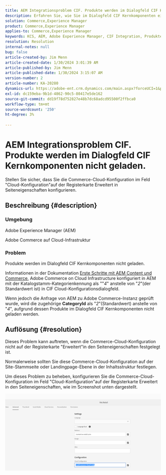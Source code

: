 ```yaml
---
title: AEM Integrationsproblem CIF. Produkte werden im Dialogfeld CIF Kernkomponenten nicht geladen.
description: Erfahren Sie, wie Sie im Dialogfeld CIF Kernkomponenten ein Adobe Experience Manager-Problem lösen, bei dem Produkte nicht geladen werden.
solution: Commerce,Experience Manager
product: Commerce,Experience Manager
applies-to: Commerce,Experience Manager
keywords: KCS, AEM, Adobe Experience Manager, CIF Integration, Produkte, nicht geladen, Dialogfeld CIF Kernkomponenten, Fehlerbehebung, Adobe Commerce, AC, Cloud-Infrastruktur
resolution: Resolution
internal-notes: null
bug: false
article-created-by: Jim Menn
article-created-date: 1/30/2024 3:01:39 AM
article-published-by: Jim Menn
article-published-date: 1/30/2024 3:15:07 AM
version-number: 2
article-number: KA-20280
dynamics-url: https://adobe-ent.crm.dynamics.com/main.aspx?forceUCI=1&pagetype=entityrecord&etn=knowledgearticle&id=62ebffe1-1bbf-ee11-9079-6045bd006268
exl-id: dc159eba-9b1d-4862-90c5-80417e5de162
source-git-commit: dd19f78d752827e48b7dc68adcd95500f2ffbca0
workflow-type: tm+mt
source-wordcount: '250'
ht-degree: 3%

---
```


# AEM Integrationsproblem CIF. Produkte werden im Dialogfeld CIF Kernkomponenten nicht geladen.


Stellen Sie sicher, dass Sie die Commerce-Cloud-Konfiguration im Feld &quot;Cloud-Konfiguration&quot;auf der Registerkarte Erweitert in Seiteneigenschaften konfigurieren.

## Beschreibung {#description}


### Umgebung

Adobe Experience Manager (AEM)

Adobe Commerce auf Cloud-Infrastruktur

### Problem

Produkte werden im Dialogfeld CIF Kernkomponenten nicht geladen.

Informationen in der Dokumentation [Erste Schritte mit AEM Content und Commerce](https://experienceleague.adobe.com/docs/experience-manager-65/commerce/storefront/getting-started.html), Adobe Commerce on Cloud Infrastructure konfiguriert in AEM mit der Katalogstamm-Kategorienkennung als &quot;&quot;*4*&quot; anstelle von &quot;*2*&quot;(der Standardwert ist) in CIF Cloud-Konfigurationsdialogfeld.

Wenn jedoch die Anfrage von AEM zu Adobe Commerce-Instanz geprüft wurde, wird die zugehörige <b>CategoryId</b> als &quot;*2*&quot;(Standardwert) anstelle von &quot;*4*&quot;, aufgrund dessen Produkte im Dialogfeld CIF Kernkomponenten nicht geladen werden.


## Auflösung {#resolution}


Dieses Problem kann auftreten, wenn die Commerce-Cloud-Konfiguration nicht auf der Registerkarte &quot;Erweitert&quot;in den Seiteneigenschaften festgelegt ist.

Normalerweise sollten Sie diese Commerce-Cloud-Konfiguration auf der Site-Stammseite oder Landingpage-Ebene in der Inhaltsstruktur festlegen.

Um dieses Problem zu beheben, konfigurieren Sie die Commerce-Cloud-Konfiguration im Feld &quot;Cloud-Konfiguration&quot;auf der Registerkarte Erweitert in den Seiteneigenschaften, wie im Screenshot unten dargestellt.

![](assets/35698328-9514-ed11-b83d-002248086a9c.png)
